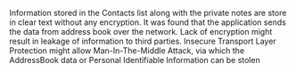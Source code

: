
Information stored in the Contacts list along with the private notes are
store in clear text without any encryption. It was found that the application
sends the data from address book over the network. Lack of encryption might
result in leakage of information to third parties. Insecure Transport Layer
Protection might allow Man-In-The-Middle Attack, via which the
AddressBook data or Personal Identifiable Information can be stolen
